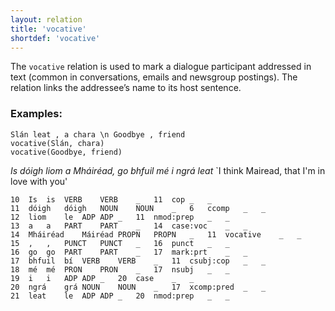 ```yaml
---
layout: relation
title: 'vocative'
shortdef: 'vocative'
---
```


The `vocative` relation is used to mark a dialogue participant addressed in text (common in conversations, emails and newsgroup postings). The relation links the addressee’s name to its host sentence.

### Examples:

~~~ sdparse
Slán leat , a chara \n Goodbye , friend
vocative(Slán, chara)
vocative(Goodbye, friend)
~~~

_Is dóigh liom a Mháiréad, go bhfuil mé i ngrá leat_  `I think Mairead, that I'm in love with you'

~~~ conllx
10	Is	is	VERB	VERB	_	11	cop	_	_
11	dóigh	dóigh	NOUN	NOUN	_	6	ccomp	_	_
12	liom	le	ADP	ADP	_	11	nmod:prep	_	_
13	a	a	PART	PART	_	14	case:voc	_	_
14	Mháiréad	Máiréad	PROPN	PROPN	_	11	vocative	_	_
15	,	,	PUNCT	PUNCT	_	16	punct	_	_
16	go	go	PART	PART	_	17	mark:prt	_	_
17	bhfuil	bí	VERB	VERB	_	11	csubj:cop	_	_
18	mé	mé	PRON	PRON	_	17	nsubj	_	_
19	i	i	ADP	ADP	_	20	case	_	_
20	ngrá	grá	NOUN	NOUN	_	17	xcomp:pred	_	_
21	leat	le	ADP	ADP	_	20	nmod:prep	_	_
~~~
